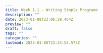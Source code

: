 ```yaml
---
title: Week 1.1 - Writing Simple Programs
description: ""
date: 2023-01-08T23:06:28.464Z
preview: ""
draft: false
tags: ""
categories: ""
lastmod: 2023-01-08T23:24:54.573Z
---
```

